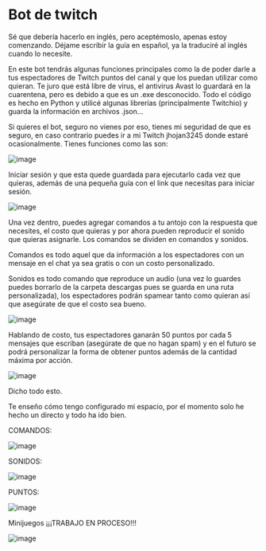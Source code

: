 # Bot de twitch
Sé que debería hacerlo en inglés, pero aceptémoslo, apenas estoy comenzando. Déjame escribir la guía en español, ya la traduciré al inglés cuando lo necesite.

En este bot tendrás algunas funciones principales como la de poder darle a tus espectadores de Twitch puntos del canal y que los puedan utilizar como quieran. Te juro que está libre de virus, el antivirus Avast lo guardará en la cuarentena, pero es debido a que es un .exe desconocido. Todo el código es hecho en Python y utilicé algunas librerías (principalmente Twitchio) y guarda la información en archivos .json…

Si quieres el bot, seguro no vienes por eso, tienes mi seguridad de que es seguro, en caso contrario puedes ir a mi Twitch jhojan3245 donde estaré ocasionalmente. Tienes funciones como las son:

![image](https://github.com/BJhojan/Bot_ejecutable/assets/132861358/8b8c6995-ddac-41ff-87d9-5809fee7c68d)

Iniciar sesión y que esta quede guardada para ejecutarlo cada vez que quieras, además de una pequeña guía con el link que necesitas para iniciar sesión.

![image](https://github.com/BJhojan/Bot_ejecutable/assets/132861358/622b631f-72c8-421c-83a5-b6fa07a38109)

Una vez dentro, puedes agregar comandos a tu antojo con la respuesta que necesites, el costo que quieras y por ahora pueden reproducir el sonido que quieras asignarle. Los comandos se dividen en comandos y sonidos.

Comandos es todo aquel que da información a los espectadores con un mensaje en el chat ya sea gratis o con un costo personalizado.

Sonidos es todo comando que reproduce un audio (una vez lo guardes puedes borrarlo de la carpeta descargas pues se guarda en una ruta personalizada), los espectadores podrán spamear tanto como quieran así que asegúrate de que el costo sea bueno.

![image](https://github.com/BJhojan/Bot_ejecutable/assets/132861358/76bffdf6-7d86-403b-9e80-701c4d6e7ead)

Hablando de costo, tus espectadores ganarán 50 puntos por cada 5 mensajes que escriban (asegúrate de que no hagan spam) y en el futuro se podrá personalizar la forma de obtener puntos además de la cantidad máxima por acción.

![image](https://github.com/BJhojan/Bot_ejecutable/assets/132861358/b2775e32-af40-42e2-9a8c-d53d49f4c3ca)

Dicho todo esto.

Te enseño cómo tengo configurado mi espacio, por el momento solo he hecho un directo y todo ha ido bien.

COMANDOS: 

![image](https://github.com/BJhojan/Bot_ejecutable/assets/132861358/9423b114-91bb-4e47-ba5c-7a7dafd94e71)

SONIDOS: 

![image](https://github.com/BJhojan/Bot_ejecutable/assets/132861358/7e3d38fc-68aa-479e-8451-6111ba75f887)

PUNTOS: 

![image](https://github.com/BJhojan/Bot_ejecutable/assets/132861358/cd527c1b-835d-4602-9dcf-e031f30d7f08)

Minijuegos ¡¡¡TRABAJO EN PROCESO!!! 

![image](https://github.com/BJhojan/Bot_ejecutable/assets/132861358/9ccb462a-e0fc-40c4-bef0-ea3abab6c505)
